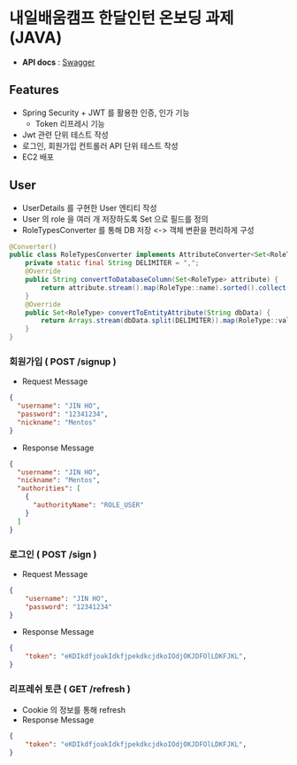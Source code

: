 # 내일배움캠프 한달인턴 온보딩 과제 (JAVA)

- **API docs** : [Swagger](http://43.200.21.99:8080/swagger-ui/index.html#/)

## Features
- Spring Security + JWT 를 활용한 인증, 인가 기능
  -  Token 리프레시 기능
- Jwt 관련 단위 테스트 작성
- 로그인, 회원가입 컨트롤러 API 단위 테스트 작성
- EC2 배포

## User
- UserDetails 를 구현한 User 엔티티 작성
- User 의 role 을 여러 개 저장하도록 Set 으로 필드를 정의
- RoleTypesConverter 를 통해 DB 저장 <-> 객체 변환을 편리하게 구성
```java
@Converter()
public class RoleTypesConverter implements AttributeConverter<Set<RoleType>, String> {
    private static final String DELIMITER = ",";
    @Override
    public String convertToDatabaseColumn(Set<RoleType> attribute) {
        return attribute.stream().map(RoleType::name).sorted().collect(Collectors.joining(DELIMITER));
    }
    @Override
    public Set<RoleType> convertToEntityAttribute(String dbData) {
        return Arrays.stream(dbData.split(DELIMITER)).map(RoleType::valueOf).collect(Collectors.toSet());
    }
}
```
### 회원가입 ( POST /signup )
- Request Message
```json
{
  "username": "JIN HO",
  "password": "12341234",
  "nickname": "Mentos"
}
```

- Response Message
```json
{
  "username": "JIN HO",
  "nickname": "Mentos",
  "authorities": [
    {
      "authorityName": "ROLE_USER"
    }
  ]		
}
```
### 로그인 ( POST /sign )
- Request Message
```json
{
	"username": "JIN HO",
	"password": "12341234"
}
```

- Response Message
```json
{
	"token": "eKDIkdfjoakIdkfjpekdkcjdkoIOdjOKJDFOlLDKFJKL",
}
```
### 리프레쉬 토큰 ( GET /refresh )
- Cookie 의 정보를 통해 refresh
- Response Message
```json
{
	"token": "eKDIkdfjoakIdkfjpekdkcjdkoIOdjOKJDFOlLDKFJKL",
}
```


